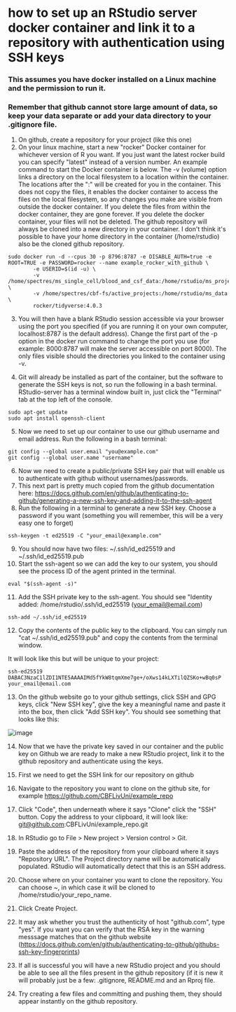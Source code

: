 # how to set up an RStudio server docker container and link it to a repository with authentication using SSH keys

### This assumes you have docker installed on a Linux machine and the permission to run it.

### Remember that github cannot store large amount of data, so keep your data separate or add your data directory to your .gitignore file.

1) On github, create a repository for your project (like this one)
2) On your linux machine, start a new "rocker" Docker container for whichever version of R you want. If you just want the latest rocker build you can specify "latest" instead of a version number. An example command to start the Docker container is below. The -v (volume) option links a directory on the local filesystem to a location within the container. The locations after the ":" will be created for you in the container. This does not copy the files, it enables the docker container to access the files on the local filesystem, so any changes you make are visible from outside the docker container. If you delete the files from within the docker container, they are gone forever. If you delete the docker container, your files will not be deleted. The github repository will always be cloned into a new directory in your container. I don't think it's possible to have your home directory in the container (/home/rstudio) also be the cloned github repository. 

```
sudo docker run -d --cpus 30 -p 8796:8787 -e DISABLE_AUTH=true -e ROOT=TRUE -e PASSWORD=rocker --name example_rocker_with_github \
        -e USERID=$(id -u) \
        -v /home/spectres/ms_single_cell/blood_and_csf_data:/home/rstudio/ms_project \
        -v /home/spectres/cbf-fs/active_projects:/home/rstudio/ms_data \
        rocker/tidyverse:4.0.3
```


3) You will then have a blank RStudio session accessible via your browser using the port you specified (if you are running it on your own computer, localhost:8787 is the default address). Change the first part of the -p option in the docker run command to change the port you use (for example: 8000:8787 will make the server accessible on port 8000). The only files visible should the directories you linked to the container using -v.

4) Git will already be installed as part of the container, but the software to generate the SSH keys is not, so run the following in a bash terminal. RStudio-server has a terminal window built in, just click the "Terminal" tab at the top left of the console.

```
sudo apt-get update
sudo apt install openssh-client
```
5) Now we need to set up our container to use our github username and email address. Run the following in a bash terminal:
```
git config --global user.email "you@example.com"
git config --global user.name "username"
```

6) Now we need to create a public/private SSH key pair that will enable us to authenticate with github without usernames/passwords. 
7) This next part is pretty much copied from the github documentation here: https://docs.github.com/en/github/authenticating-to-github/generating-a-new-ssh-key-and-adding-it-to-the-ssh-agent
8) Run the following in a terminal to generate a new SSH key. Choose a password if you want (something you will remember, this will be a very easy one to forget)
```
ssh-keygen -t ed25519 -C "your_email@example.com"
```
9) You should now have two files: ~/.ssh/id_ed25519 and ~/.ssh/id_ed25519.pub
10) Start the ssh-agent so we can add the key to our system, you should see the process ID of the agent printed in the terminal.
```
eval "$(ssh-agent -s)"
```
11) Add the SSH private key to the ssh-agent. You should see "Identity added: /home/rstudio/.ssh/id_ed25519 (your_email@email.com)
```
ssh-add ~/.ssh/id_ed25519
```
12) Copy the contents of the public key to the clipboard. You can simply run "cat ~/.ssh/id_ed25519.pub" and copy the contents from the terminal window. 

It will look like this but will be unique to your project: 
```
ssh-ed25519 DABAC3NzaC1lZDI1NTE5AAAAIMd5fYkW8tqmXme7ge+/oXws14kLXTilQZSKo+wBq0sP your_email@email.com
```
13) On the github website go to your github settings, click SSH and GPG keys, click "New SSH key", give the key a meaningful name and paste it into the box, then click "Add SSH key". You should see something that looks like this:

![image](https://user-images.githubusercontent.com/35961519/110942196-62411280-8331-11eb-8e0c-2fb64a81efc5.png)

14) Now that we have the private key saved in our container and the public key on Github we are ready to make a new RStudio project, link it to the github repository and authenticate using the keys.

15) First we need to get the SSH link for our repository on github
16) Navigate to the repository you want to clone on the github site, for example https://github.com/CBFLivUni/example_repo
17) Click "Code", then underneath where it says "Clone" click the "SSH" button. Copy the address to your clipboard, it will look like: git@github.com:CBFLivUni/example_repo.git
18) In RStudio go to File > New project > Version control > Git.
19) Paste the address of the repository from your clipboard where it says "Repository URL". The Project directory name will be automatically populated. RStudio will automatically detect that this is an SSH address.
20) Choose where on your container you want to clone the repository. You can choose ~, in which case it will be cloned to /home/rstudio/your_repo_name.
21) Click Create Project.
22) It may ask whether you trust the authenticity of host "github.com", type "yes". If you want you can verify that the RSA key in the warning messsage matches that on the github website (https://docs.github.com/en/github/authenticating-to-github/githubs-ssh-key-fingerprints)

16) If all is successful you will have a new RStudio project and you should be able to see all the files present in the github repository (if it is new it will probably just be a few: .gitignore, README.md and an Rproj file.
17) Try creating a few files and committing and pushing them, they should appear instantly on the github repository.

